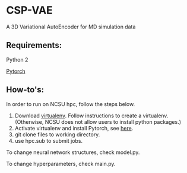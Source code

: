 # CSP-VAE
A 3D Variational AutoEncoder for MD simulation data

## Requirements:
  Python 2
  
  [Pytorch](http://pytorch.org/)
  
## How-to's:

In order to run on NCSU hpc, follow the steps below.

1. Download [virtualenv](https://github.com/pypa/virtualenv). Follow instructions to create a virtualenv. (Otherwise, NCSU does not allow users to install python packages.)
2. Activate virtualenv and install Pytorch, see [here](http://pytorch.org/).
3. git clone files to working directory.
4. use hpc.sub to submit jobs.

To change neural network structures, check model.py.

To change hyperparameters, check main.py.
